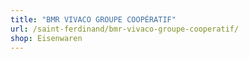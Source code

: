 ```yaml
---
title: "BMR VIVACO GROUPE COOPÉRATIF"
url: /saint-ferdinand/bmr-vivaco-groupe-cooperatif/
shop: Eisenwaren
---
```

